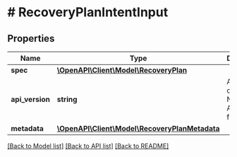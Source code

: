 # # RecoveryPlanIntentInput

## Properties

Name | Type | Description | Notes
------------ | ------------- | ------------- | -------------
**spec** | [**\OpenAPI\Client\Model\RecoveryPlan**](RecoveryPlan.md) |  |
**api_version** | **string** | API Version of the Nutanix v3 API framework. | [optional] [default to '3.1.0']
**metadata** | [**\OpenAPI\Client\Model\RecoveryPlanMetadata**](RecoveryPlanMetadata.md) |  |

[[Back to Model list]](../../README.md#models) [[Back to API list]](../../README.md#endpoints) [[Back to README]](../../README.md)
